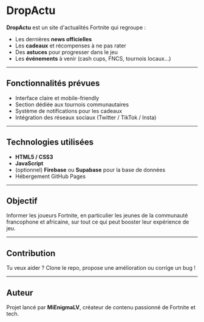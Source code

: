 # DropActu

**DropActu** est un site d'actualités Fortnite qui regroupe :
- Les dernières **news officielles**
- Les **cadeaux** et récompenses à ne pas rater
- Des **astuces** pour progresser dans le jeu
- Les **événements** à venir (cash cups, FNCS, tournois locaux...)

---

## Fonctionnalités prévues

- Interface claire et mobile-friendly
- Section dédiée aux tournois communautaires
- Système de notifications pour les cadeaux
- Intégration des réseaux sociaux (Twitter / TikTok / Insta)

---

## Technologies utilisées

- **HTML5 / CSS3**
- **JavaScript**
- (optionnel) **Firebase** ou **Supabase** pour la base de données
- Hébergement GitHub Pages

---

## Objectif

Informer les joueurs Fortnite, en particulier les jeunes de la communauté francophone et africaine, sur tout ce qui peut booster leur expérience de jeu.

---

## Contribution

Tu veux aider ? Clone le repo, propose une amélioration ou corrige un bug !

---

## Auteur

Projet lancé par **MiEnigmaLV**, créateur de contenu passionné de Fortnite et tech.
